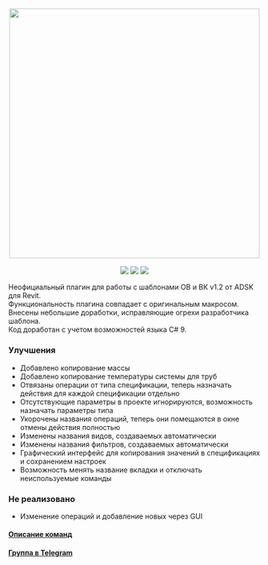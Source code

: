 <h3 align="center"><img src="https://user-images.githubusercontent.com/20504884/120114759-56732880-c189-11eb-965b-0624022d6efb.png" width="500px"></h3>
<p align="center">
  <a href="https://github.com/Nice3point/ADSK-Automatization/releases/latest"><img src="https://img.shields.io/github/release/Nice3point/ADSK-Automatization"></a>
  <a href="https://github.com/Nice3point/ADSK-Automatization/issues"><img src="https://img.shields.io/github/issues/Nice3point/ADSK-Automatization"></a>
  <a href="https://github.com/Nice3point/ADSK-Automatization/commits/main"><img src="https://img.shields.io/github/last-commit/Nice3point/ADSK-Automatization"></a>
 
</p>
  
Неофициальный плагин для работы с шаблонами ОВ и ВК v1.2 от ADSK для Revit.<br>
Функциональность плагина совпадает с оригинальным макросом.<br>
Внесены небольшие доработки, исправляющие огрехи разработчика шаблона.<br>
Код доработан с учетом возможностей языка С# 9.

### Улучшения
- Добавлено копирование массы
- Добавлено копирование температуры системы для труб
- Отвязаны операции от типа спецификации, теперь назначать действия для каждой спецификации отдельно
- Отсутствующие параметры в проекте игнорируются, возможность назначать параметры типа
- Укорочены названия операций, теперь они помещаются в окне отмены действия полностью
- Изменены названия видов, создаваемых автоматически
- Изменены названия фильтров, создаваемых автоматически
- Графический интерфейс для копирования значений в спецификациях и сохранением настроек
- Возможность менять название вкладки и отключать неиспользуемые команды

### Не реализовано
- Изменение операций и добавление новых через GUI

#### [Описание команд](https://knowledge.autodesk.com/ru/support/revit-products/learn-explore/caas/simplecontent/content/-D1-80-D1-83-D0-BA-D0-BE-D0-B2-D0-BE-D0-B4-D1-81-D1-82-D0-B2-D0-BE--D0-BA--D1-88-D0-B0-D0-B1.html)
#### [Группа в Telegram](https://t.me/revitmepru)
